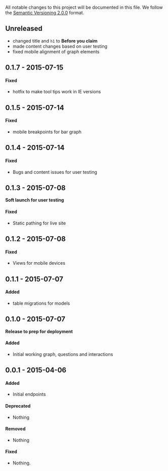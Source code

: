 All notable changes to this project will be documented in this file.
We follow the [Semantic Versioning 2.0.0](http://semver.org/) format.

## Unreleased
- changed title and `h1` to **Before you claim**
- made content changes based on user testing
- fixed mobile alignment of graph elements

## 0.1.7 - 2015-07-15

#### Fixed
- hotfix to make tool tips work in IE versions

## 0.1.5 - 2015-07-14

#### Fixed
- mobile breakpoints for bar graph

## 0.1.4 - 2015-07-14

#### Fixed
- Bugs and content issues for user testing

## 0.1.3 - 2015-07-08
**Soft launch for user testing**

#### Fixed
- Static pathing for live site

## 0.1.2 - 2015-07-08

#### Fixed
- Views for mobile devices

## 0.1.1 - 2015-07-07

#### Added
- table migrations for models

## 0.1.0 - 2015-07-07
**Release to prep for deployment**

#### Added
- Initial working graph, questions and interactions

## 0.0.1 - 2015-04-06

#### Added
- Initial endpoints

#### Deprecated
- Nothing

#### Removed
- Nothing

#### Fixed
- Nothing.

